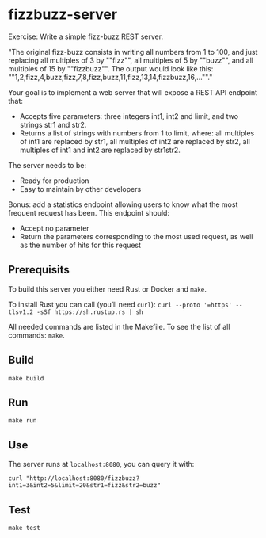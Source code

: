 # fizzbuzz-server

Exercise: Write a simple fizz-buzz REST server.

"The original fizz-buzz consists in writing all numbers from 1 to 100, and just replacing all multiples of 3 by ""fizz"", all multiples of 5 by ""buzz"", and all multiples of 15 by ""fizzbuzz"".
The output would look like this: ""1,2,fizz,4,buzz,fizz,7,8,fizz,buzz,11,fizz,13,14,fizzbuzz,16,...""."

Your goal is to implement a web server that will expose a REST API endpoint that:
- Accepts five parameters: three integers int1, int2 and limit, and two strings str1 and str2.
- Returns a list of strings with numbers from 1 to limit, where: all multiples of int1 are replaced by str1, all multiples of int2 are replaced by str2, all multiples of int1 and int2 are replaced by str1str2.

The server needs to be:
- Ready for production
- Easy to maintain by other developers

Bonus: add a statistics endpoint allowing users to know what the most frequent request has been. This endpoint should:
- Accept no parameter
- Return the parameters corresponding to the most used request, as well as the number of hits for this request

## Prerequisits

To build this server you either need Rust or Docker and `make`.

To install Rust you can call (you’ll need `curl`): `curl --proto '=https' --tlsv1.2 -sSf https://sh.rustup.rs | sh`

All needed commands are listed in the Makefile. To see the list of all commands: `make`.

## Build

`make build`

## Run

`make run`

## Use

The server runs at `localhost:8080`, you can query it with:

`curl "http://localhost:8080/fizzbuzz?int1=3&int2=5&limit=20&str1=fizz&str2=buzz"`

## Test
`make test`
